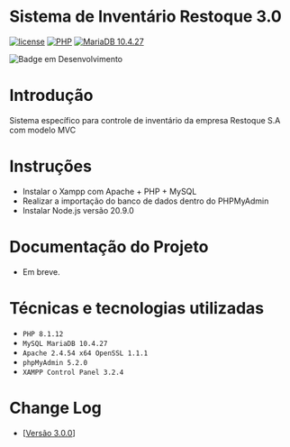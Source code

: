 # Sistema de Inventário Restoque 3.0

[![license](https://img.shields.io/badge/license-Apache%202.4.54-blue.svg)](http://www.apache.org/licenses/LICENSE-2.0) [![PHP](https://img.shields.io/badge/license-PHP%208.1.12-blue.svg)](#)
[![MariaDB 10.4.27](https://img.shields.io/badge/license-MariaDB%2010.4.27-blue.svg)](#)

![Badge em Desenvolvimento](http://img.shields.io/static/v1?label=STATUS&message=EM%20DESENVOLVIMENTO&color=GREEN&style=for-the-badge)

# Introdução

Sistema específico para controle de inventário da empresa Restoque S.A com modelo MVC

# Instruções

- Instalar o Xampp com Apache + PHP + MySQL
- Realizar a importação do banco de dados dentro do PHPMyAdmin
- Instalar Node.js versão 20.9.0

# Documentação do Projeto

- Em breve.

# Técnicas e tecnologias utilizadas

- `PHP 8.1.12`
- `MySQL MariaDB 10.4.27`
- `Apache 2.4.54 x64 OpenSSL 1.1.1`
- `phpMyAdmin 5.2.0`
- `XAMPP Control Panel 3.2.4`

# Change Log

- [[Versão 3.0.0](https://github.com/fcorrea82/estoque_wind_3.0/blob/master/changelog.md)]
